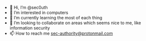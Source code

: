 - 👋 Hi, I’m @sec0uth
- 👀 I’m interested in computers
- 🌱 I’m currently learning the most of each thing
- 💞️ I’m looking to collaborate on areas which seems nice to me, like information security
- 📫 How to reach me sec-authority@protonmail.com

<!---
sec0uth/sec0uth is a ✨ special ✨ repository because its `README.md` (this file) appears on your GitHub profile.
You can click the Preview link to take a look at your changes.
--->
